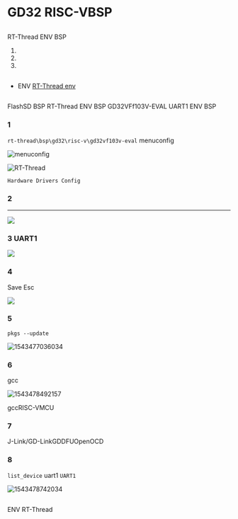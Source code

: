 # GD32 RISC-VBSP

## 

 RT-Thread  ENV  BSP 



1. 
2. 
3. 

## 

-  ENV [RT-Thread env ](https://www.rt-thread.org/document/site/programming-manual/env/env/)

## 

 FlashSD BSP RT-Thread  ENV  BSP GD32VFf103V-EVAL UART1 ENV  BSP 

### 1

 `rt-thread\bsp\gd32\risc-v\gd32vf103v-eval`  menuconfig 

![ menuconfig](figures/menuconfig_gd32vf103v-eval.png)



![RT-Thread ](figures/config1.png)

 `Hardware Drivers Config`

### 2

 ************

![ ](figures/config2.png)

### 3 UART1 

![ ](figures/UART1.png)

### 4

 Save  Esc 

![](figures/save.png)

### 5

 `pkgs --update` 

![1543477036034](figures/update.png)

### 6

gcc

![1543478492157](figures/scons.png)

gccRISC-VMCU

### 7

J-Link/GD-LinkGDDFUOpenOCD

### 8

 `list_device`  uart1 `UART1` 

![1543478742034](figures/run_flash.png)



## 

 ENV  RT-Thread 